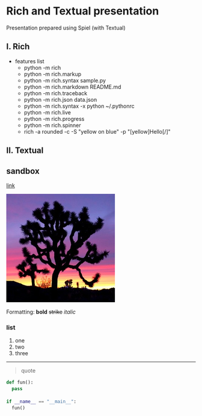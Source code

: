 # Rich and Textual presentation

Presentation prepared using Spiel (with Textual)

## I. Rich

* features list
  * python -m rich
  * python -m rich.markup
  * python -m rich.syntax sample.py
  * python -m rich.markdown README.md
  * python -m rich.traceback
  * python -m rich.json data.json
  * python -m rich.syntax -x python ~/.pythonrc
  * python -m rich.live
  * python -m rich.progress
  * python -m rich.spinner
  * rich -a rounded -c -S "yellow on blue" -p "[yellow]Hello[/]"

## II. Textual

## sandbox

[link](https://github.com/Textualize/rich)

![tree](./img/tree.jpg)

Formatting:
**bold** ~~strike~~ _italic_

### list

1. one
1. two
1. three

***

> quote

```python
def fun():
  pass

if __name__ == "__main__":
  fun()
```
